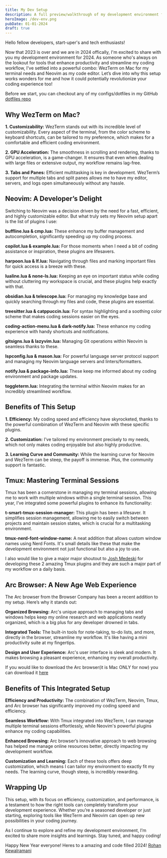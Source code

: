 ```yaml
---
title: My Dev Setup
description: A full preview/walkthrough of my development environment for the new year
heroImage: /dev-env.png
pubDate: 01-01-2024
draft: true
---
```


Hello fellow developers, start-uper's and tech enthusiasts!

Now that 2023 is over and we are in 2024 offically, I'm excited to share with you my development environment for 2024. As someone who's always on the lookout for tools that enhance productivity and streamline my coding workflow, I've settled into a powerful combo: WezTerm on Mac for my terminal needs and Neovim as my code editor. Let’s dive into why this setup works wonders for me and how it could potentially revolutionize your coding experience too!

Before we start, you can checkout any of my configs/dotfiles in my GitHub [dotfiles repo](https://www.github.com/rohankewal/dotfiles)

## Why WezTerm on Mac?
**1. Customizability:** WezTerm stands out with its incredible level of customizability. Every aspect of the terminal, from the color scheme to keyboard shortcuts, can be tailored to my preference, which makes for a comfortable and efficient coding environment.

**2. GPU Acceleration:** The smoothness in scrolling and rendering, thanks to GPU acceleration, is a game-changer. It ensures that even when dealing with large files or extensive output, my workflow remains lag-free.

**3. Tabs and Panes:** Efficient multitasking is key in development. WezTerm’s support for multiple tabs and split panes allows me to have my editor, servers, and logs open simultaneously without any hassle.

## Neovim: A Developer’s Delight
Switching to Neovim was a decision driven by the need for a fast, efficient, and highly customizable editor. But what truly sets my Neovim setup apart is the list of plugins I use:

**buffline.lua & cmp.lua:** These enhance my buffer management and autocompletion, significantly speeding up my coding process.

**copilot.lua & example.lua:** For those moments when I need a bit of coding assistance or inspiration, these plugins are lifesavers.

**harpoon.lua & lf.lua:** Navigating through files and marking important files for quick access is a breeze with these.

**lualine.lua & none-ls.lua:** Keeping an eye on important status while coding without cluttering my workspace is crucial, and these plugins help exactly with that.

**obsidian.lua & telescope.lua:** For managing my knowledge base and quickly searching through my files and code, these plugins are essential.

**treesitter.lua & catppuccin.lua:** For syntax highlighting and a soothing color scheme that makes coding sessions easier on the eyes.

**coding-action-menu.lua & dark-notify.lua:** These enhance my coding experience with handy shortcuts and notifications.

**gitsigns.lua & lazyvim.lua:** Managing Git operations within Neovim is seamless thanks to these.

**lspconfig.lua & mason.lua:** For powerful language server protocol support and managing my Neovim language servers and linters/formatters.

**notify.lua & package-info.lua:** These keep me informed about my coding environment and package updates.

**toggleterm.lua:** Integrating the terminal within Neovim makes for an incredibly streamlined workflow.

## Benefits of This Setup
**1. Efficiency:** My coding speed and efficiency have skyrocketed, thanks to the powerful combination of WezTerm and Neovim with these specific plugins.

**2. Customization:** I’ve tailored my environment precisely to my needs, which not only makes coding enjoyable but also highly productive.

**3. Learning Curve and Community:** While the learning curve for Neovim and WezTerm can be steep, the payoff is immense. Plus, the community support is fantastic.

## Tmux: Mastering Terminal Sessions
Tmux has been a cornerstone in managing my terminal sessions, allowing me to work with multiple windows within a single terminal session. This year, I’ve integrated some powerful plugins to enhance its functionality:

**t-smart-tmux-session-manager:** This plugin has been a lifesaver. It simplifies session management, allowing me to easily switch between projects and maintain session states, which is crucial for a multitasking environment.

**tmux-nerd-font-window-name:** A neat addition that allows custom window names using Nerd Fonts. It's small details like these that make the development environment not just functional but also a joy to use.

I also would like to give a major major shoutout to [Josh Medeski](https://www.joshmedeski.com) for developing these 2 amazing Tmux plugins and they are such a major part of my workflow on a daily basis.

## Arc Browser: A New Age Web Experience
The Arc browser from the Browser Company has been a recent addition to my setup. Here’s why it stands out:

**Organized Browsing:** Arc's unique approach to managing tabs and windows helps keep my online research and web applications neatly organized, which is a big plus for any developer drowned in tabs.

**Integrated Tools:** The built-in tools for note-taking, to-do lists, and more, directly in the browser, streamline my workflow. It's like having a mini productivity suite at my fingertips.

**Design and User Experience:** Arc's user interface is sleek and modern. It makes browsing a pleasant experience, enhancing my overall productivity.

If you would like to download the Arc browser(it is Mac ONLY for now) you can download it [here](https://arc.net/)

## Benefits of This Integrated Setup
**Efficiency and Productivity:** The combination of WezTerm, Neovim, Tmux, and Arc browser has significantly improved my coding speed and efficiency.

**Seamless Workflow:** With Tmux integrated into WezTerm, I can manage multiple terminal sessions effortlessly, while Neovim's powerful plugins enhance my coding capabilities.

**Enhanced Browsing:** Arc browser’s innovative approach to web browsing has helped me manage online resources better, directly impacting my development workflow.

**Customization and Learning:** Each of these tools offers deep customization, which means I can tailor my environment to exactly fit my needs. The learning curve, though steep, is incredibly rewarding.

## Wrapping Up
This setup, with its focus on efficiency, customization, and performance, is a testament to how the right tools can completely transform your development experience. Whether you’re a seasoned developer or just starting, exploring tools like WezTerm and Neovim can open up new possibilities in your coding journey.

As I continue to explore and refine my development environment, I’m excited to share more insights and learnings. Stay tuned, and happy coding!

Happy New Year everyone! Heres to a amazing and code filled 2024!
[Rohan Kewalramani](https://www.github.com/rohankewal)
